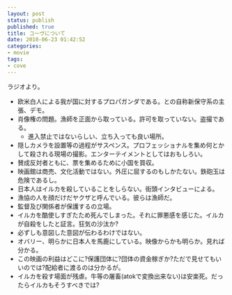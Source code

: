```yaml
---
layout: post
status: publish
published: true
title: コーヴについて
date: 2010-06-23 01:42:52
categories:
- movie
tags:
- cove
---
```

ラジオより。
<ul>
	<li>欧米白人による我が国に対するプロパガンダである。との自称新保守系の主張、デモ。</li>
	<li>肖像権の問題。漁師を正面から取っている。許可を取っていない。盗撮である。
<ul>
	<li>進入禁止ではないらしい、立ち入っても良い場所。</li>
</ul>
</li>
	<li>隠しカメラを設置等の過程がサスペンス。プロフェッショナルを集め何とかして殺される現場の撮影。エンターテイメントとしてはおもしろい。</li>
	<li>賛成反対者ともに、票を集めるために小国を買収。</li>
	<li>映画館は商売、文化活動ではない。外圧に屈するのもしかたない。鉄砲玉は危険であるし。</li>
	<li>日本人はイルカを殺していることをしらない。街頭インタビューによる。</li>
	<li>漁協の人を顔だけだヤクザと呼んでいる。彼らは漁師だ。</li>
	<li>監督及び関係者が保護するの立場。</li>
	<li>イルカを酷使しすぎたため死んでしまった。それに罪悪感を感じた。イルカが自殺をしたと証言。狂気の沙汰か?</li>
	<li>必ずしも意図した意図が伝わるわけではない。</li>
	<li>オバリー、明らかに日本人を馬鹿にしている。映像からかも明らか。見れば分かる。</li>
	<li>この映画の利益はどこに?保護団体に?団体の資金稼ぎか?ただで見せてもいいのでは?配給者に渡るのは分かるが。</li>
	<li>イルカを殺す場面が残虐。牛等の屠畜(atokで変換出来ない)は安楽死。だったらイルカもそうすべきでは?</li>
</ul>
